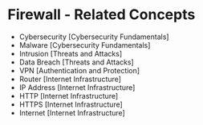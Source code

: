 # Firewall - Related Concepts

- Cybersecurity [Cybersecurity Fundamentals]
- Malware [Cybersecurity Fundamentals]
- Intrusion [Threats and Attacks]
- Data Breach [Threats and Attacks]
- VPN [Authentication and Protection]
- Router [Internet Infrastructure]
- IP Address [Internet Infrastructure]
- HTTP [Internet Infrastructure]
- HTTPS [Internet Infrastructure]
- Internet [Internet Infrastructure]
